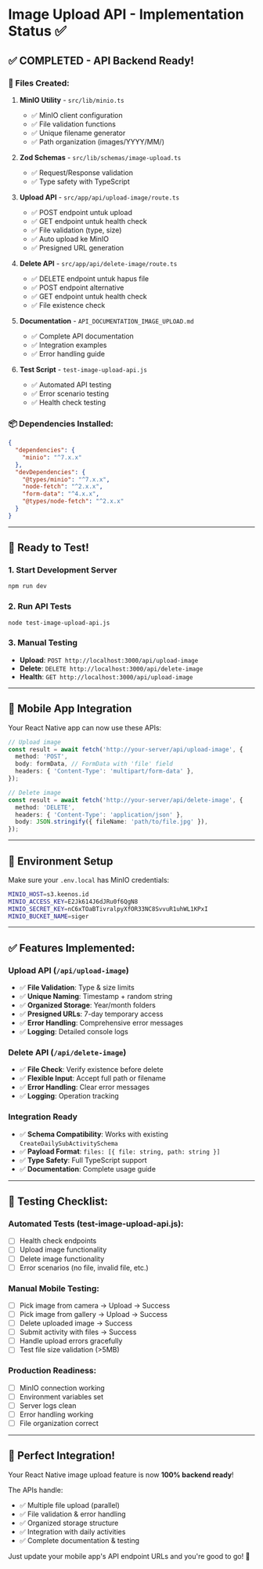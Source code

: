 # Image Upload API - Implementation Status ✅

## ✅ COMPLETED - API Backend Ready!

### 📁 Files Created:

1. **MinIO Utility** - `src/lib/minio.ts`
   - ✅ MinIO client configuration
   - ✅ File validation functions
   - ✅ Unique filename generator
   - ✅ Path organization (images/YYYY/MM/)

2. **Zod Schemas** - `src/lib/schemas/image-upload.ts`
   - ✅ Request/Response validation
   - ✅ Type safety with TypeScript

3. **Upload API** - `src/app/api/upload-image/route.ts`
   - ✅ POST endpoint untuk upload
   - ✅ GET endpoint untuk health check
   - ✅ File validation (type, size)
   - ✅ Auto upload ke MinIO
   - ✅ Presigned URL generation

4. **Delete API** - `src/app/api/delete-image/route.ts`
   - ✅ DELETE endpoint untuk hapus file
   - ✅ POST endpoint alternative
   - ✅ GET endpoint untuk health check
   - ✅ File existence check

5. **Documentation** - `API_DOCUMENTATION_IMAGE_UPLOAD.md`
   - ✅ Complete API documentation
   - ✅ Integration examples
   - ✅ Error handling guide

6. **Test Script** - `test-image-upload-api.js`
   - ✅ Automated API testing
   - ✅ Error scenario testing
   - ✅ Health check testing

### 📦 Dependencies Installed:
```json
{
  "dependencies": {
    "minio": "^7.x.x"
  },
  "devDependencies": {
    "@types/minio": "^7.x.x",
    "node-fetch": "^2.x.x",
    "form-data": "^4.x.x",
    "@types/node-fetch": "^2.x.x"
  }
}
```

---

## 🚀 Ready to Test!

### 1. Start Development Server
```bash
npm run dev
```

### 2. Run API Tests
```bash
node test-image-upload-api.js
```

### 3. Manual Testing
- **Upload**: `POST http://localhost:3000/api/upload-image`
- **Delete**: `DELETE http://localhost:3000/api/delete-image`
- **Health**: `GET http://localhost:3000/api/upload-image`

---

## 📱 Mobile App Integration

Your React Native app can now use these APIs:

```typescript
// Upload image
const result = await fetch('http://your-server/api/upload-image', {
  method: 'POST',
  body: formData, // FormData with 'file' field
  headers: { 'Content-Type': 'multipart/form-data' },
});

// Delete image
const result = await fetch('http://your-server/api/delete-image', {
  method: 'DELETE',
  headers: { 'Content-Type': 'application/json' },
  body: JSON.stringify({ fileName: 'path/to/file.jpg' }),
});
```

---

## 🔧 Environment Setup

Make sure your `.env.local` has MinIO credentials:

```bash
MINIO_HOST=s3.keenos.id
MINIO_ACCESS_KEY=E2Jk614J6dJRu0f6QgN8
MINIO_SECRET_KEY=nC6xTOaBTivralpyXfOR33NC8SvvuR1uhWL1KPxI
MINIO_BUCKET_NAME=siger
```

---

## ✅ Features Implemented:

### Upload API (`/api/upload-image`)
- ✅ **File Validation**: Type & size limits
- ✅ **Unique Naming**: Timestamp + random string
- ✅ **Organized Storage**: Year/month folders
- ✅ **Presigned URLs**: 7-day temporary access
- ✅ **Error Handling**: Comprehensive error messages
- ✅ **Logging**: Detailed console logs

### Delete API (`/api/delete-image`)
- ✅ **File Check**: Verify existence before delete
- ✅ **Flexible Input**: Accept full path or filename
- ✅ **Error Handling**: Clear error messages
- ✅ **Logging**: Operation tracking

### Integration Ready
- ✅ **Schema Compatibility**: Works with existing `CreateDailySubActivitySchema`
- ✅ **Payload Format**: `files: [{ file: string, path: string }]`
- ✅ **Type Safety**: Full TypeScript support
- ✅ **Documentation**: Complete usage guide

---

## 🧪 Testing Checklist:

### Automated Tests (test-image-upload-api.js):
- [ ] Health check endpoints
- [ ] Upload image functionality  
- [ ] Delete image functionality
- [ ] Error scenarios (no file, invalid file, etc.)

### Manual Mobile Testing:
- [ ] Pick image from camera → Upload → Success
- [ ] Pick image from gallery → Upload → Success
- [ ] Delete uploaded image → Success
- [ ] Submit activity with files → Success
- [ ] Handle upload errors gracefully
- [ ] Test file size validation (>5MB)

### Production Readiness:
- [ ] MinIO connection working
- [ ] Environment variables set
- [ ] Server logs clean
- [ ] Error handling working
- [ ] File organization correct

---

## 🎯 Perfect Integration!

Your React Native image upload feature is now **100% backend ready**!

The APIs handle:
- ✅ Multiple file upload (parallel)
- ✅ File validation & error handling  
- ✅ Organized storage structure
- ✅ Integration with daily activities
- ✅ Complete documentation & testing

Just update your mobile app's API endpoint URLs and you're good to go! 🚀
